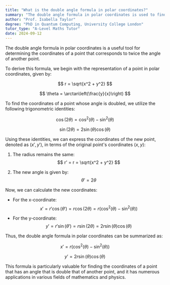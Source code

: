 ```yaml
---
title: "What is the double angle formula in polar coordinates?"
summary: "The double angle formula in polar coordinates is used to find the coordinates of a point that is twice the angle of another point."
author: "Prof. Isabella Taylor"
degree: "PhD in Quantum Computing, University College London"
tutor_type: "A-Level Maths Tutor"
date: 2024-09-12
---
```


The double angle formula in polar coordinates is a useful tool for determining the coordinates of a point that corresponds to twice the angle of another point.

To derive this formula, we begin with the representation of a point in polar coordinates, given by:

$$
r = \sqrt{x^2 + y^2}
$$

$$
\theta = \arctan\left(\frac{y}{x}\right)
$$

To find the coordinates of a point whose angle is doubled, we utilize the following trigonometric identities:

$$
\cos(2\theta) = \cos^2(\theta) - \sin^2(\theta)
$$

$$
\sin(2\theta) = 2\sin(\theta)\cos(\theta)
$$

Using these identities, we can express the coordinates of the new point, denoted as $(x', y')$, in terms of the original point's coordinates $(x, y)$:

1. The radius remains the same:
   $$ 
   r' = r = \sqrt{x^2 + y^2} 
   $$

2. The new angle is given by:
   $$ 
   \theta' = 2\theta 
   $$

Now, we can calculate the new coordinates:

- For the x-coordinate:
$$
x' = r' \cos(\theta') = r \cos(2\theta) = r \left(\cos^2(\theta) - \sin^2(\theta)\right)
$$

- For the y-coordinate:
$$
y' = r' \sin(\theta') = r \sin(2\theta) = 2r \sin(\theta) \cos(\theta)
$$

Thus, the double angle formula in polar coordinates can be summarized as:

$$
x' = r \left(\cos^2(\theta) - \sin^2(\theta)\right)
$$

$$
y' = 2r \sin(\theta) \cos(\theta)
$$

This formula is particularly valuable for finding the coordinates of a point that has an angle that is double that of another point, and it has numerous applications in various fields of mathematics and physics.
    